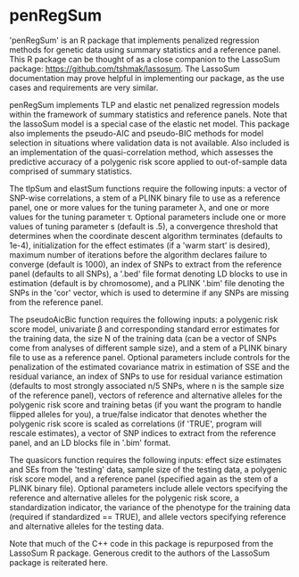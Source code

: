 # penRegSum
'penRegSum' is an R package that implements penalized regression methods for genetic data using summary statistics and a reference panel. This R package can be thought of as a close companion to the LassoSum package: https://github.com/tshmak/lassosum. The LassoSum documentation may prove helpful in implementing our package, as the use cases and requirements are very similar.

penRegSum implements TLP and elastic net penalized regression models within the framework of summary statistics and reference panels. Note that the lassoSum model is a special case of the elastic net model. This package also implements the pseudo-AIC and pseudo-BIC methods for model selection in situations where validation data is not available. Also included is an implementation of the quasi-correlation method, which assesses the predictive accuracy of a polygenic risk score applied to out-of-sample data comprised of summary statistics.

The tlpSum and elastSum functions require the following inputs: a vector of SNP-wise correlations, a stem of a PLINK binary file to use as a reference panel, one or more values for the tuning parameter &lambda;, and one or more values for the tuning parameter &tau;. Optional parameters include one or more values of tuning parameter s (default is .5), a convergence threshold that determines when the coordinate descent algorithm terminates (defaults to 1e-4), initialization for the effect estimates (if a 'warm start' is desired), maximum number of iterations before the algorithm declares failure to converge (default is 1000), an index of SNPs to extract from the reference panel (defaults to all SNPs), a '.bed' file format denoting LD blocks to use in estimation (default is by chromosome), and a PLINK '.bim' file denoting the SNPs in the 'cor' vector, which is used to determine if any SNPs are missing from the reference panel.

The pseudoAicBic function requires the following inputs: a polygenic risk score model, univariate &beta; and corresponding standard error estimates for the training data, the size N of the training data (can be a vector of SNPs come from analyses of different sample size), and a stem of a PLINK binary file to use as a reference panel. Optional parameters include controls for the penalization of the estimated covariance matrix in estimation of SSE and the residual variance, an index of SNPs to use for residual variance estimation (defaults to most strongly associated n/5 SNPs, where n is the sample size of the reference panel), vectors of reference and alternative alleles for the polygenic risk score and training betas (if you want the program to handle flipped alleles for you), a true/false indicator that denotes whether the polygenic risk score is scaled as correlations (if 'TRUE', program will rescale estimates), a vector of SNP indices to extract from the reference panel, and an LD blocks file in '.bim' format.

The quasicors function requires the following inputs: effect size estimates and SEs from the 'testing' data, sample size of the testing data, a polygenic risk score model, and a reference panel (specified again as the stem of a PLINK binary file). Optional parameters include allele vectors specifying the reference and alternative alleles for the polygenic risk score, a standardization indicator, the variance of the phenotype for the training data (required if standardized == TRUE), and allele vectors specifying reference and alternative alleles for the testing data.

Note that much of the C++ code in this package is repurposed from the LassoSum R package. Generous credit to the authors of the LassoSum package is reiterated here. 

